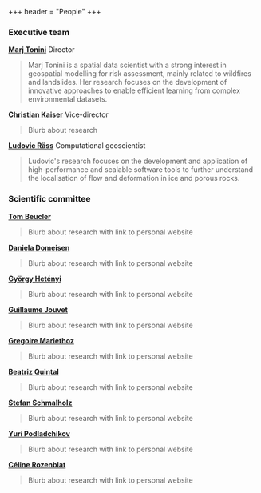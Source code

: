 +++
header = "People"
+++

### Executive team

[**Marj Tonini**](https://applicationspub.unil.ch/interpub/noauth/php/Un/UnPers.php?PerNum=1034786&LanCode=37&menu=coord) Director

> Marj Tonini is a spatial data scientist with a strong interest in geospatial modelling for risk assessment, mainly related to wildfires and landslides. Her research focuses on the development of innovative approaches to enable efficient learning from complex environmental datasets.

[**Christian Kaiser**](https://github.com/psanan) Vice-director

> Blurb about research

[**Ludovic Räss**](https://github.com/luraess) Computational geoscientist

> Ludovic's research focuses on the development and application of high-performance and scalable software tools to further understand the localisation of flow and deformation in ice and porous rocks.


### Scientific committee

[**Tom Beucler**](https://github.com/tbeucler)

> Blurb about research with link to personal website

[**Daniela Domeisen**]()

> Blurb about research with link to personal website

[**György Hetényi**]()

> Blurb about research with link to personal website

[**Guillaume Jouvet**]()

> Blurb about research with link to personal website

[**Gregoire Mariethoz**]()

> Blurb about research with link to personal website

[**Beatriz Quintal**]()

> Blurb about research with link to personal website

[**Stefan Schmalholz**]()

> Blurb about research with link to personal website

[**Yuri Podladchikov**]()

> Blurb about research with link to personal website

[**Céline Rozenblat**]()

> Blurb about research with link to personal website
